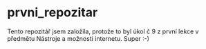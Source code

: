﻿# prvni_repozitar
Tento repozitář jsem založila, protože to byl úkol č 9 z první lekce v předmětu Nástroje a možnosti internetu.
Super :-)
